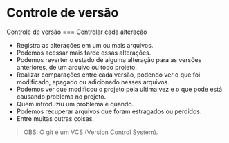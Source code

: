 # Controle de versão

Controle de versão === Controlar cada alteração

- Registra as alterações em um ou mais arquivos.
- Podemos acessar mais tarde essas alterações.
- Podemos reverter o estado de alguma alteração para as versões anteriores, de um arquivo ou todo projeto.
- Realizar comparações entre cada versão, podendo ver o que foi modificado, apagado ou adicionado nesses arquivos.
- Podemos ver que modificou o projeto pela ultima vez e o que pode está causando problema no projeto.
- Quem introduziu um problema e quando.
- Podemos recuperar arquivos que foram estragados ou perdidos.
- Entre muitas outras coisas.

> OBS: O git é um VCS (Version Control System).
